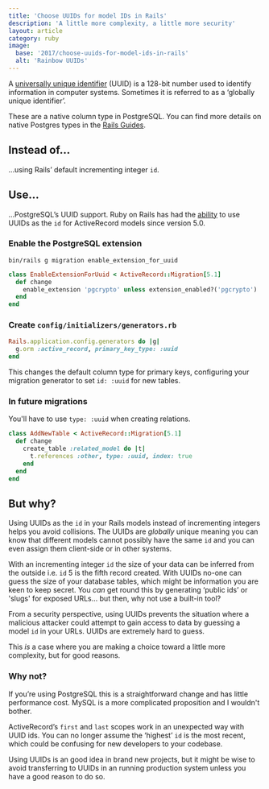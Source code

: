 ```yaml
---
title: 'Choose UUIDs for model IDs in Rails'
description: 'A little more complexity, a little more security'
layout: article
category: ruby
image:
  base: '2017/choose-uuids-for-model-ids-in-rails'
  alt: 'Rainbow UUIDs'
---
```


A [universally unique identifier](https://en.wikipedia.org/wiki/Universally_unique_identifier) (UUID) is a 128-bit number used to identify information in computer systems. Sometimes it is referred to as a ‘globally unique identifier’.

These are a native column type in PostgreSQL. You can find more details on native Postgres types in the [Rails Guides](http://guides.rubyonrails.org/active_record_postgresql.html).


## Instead of…

…using Rails’ default incrementing integer `id`.


## Use…

…PostgreSQL’s UUID support. Ruby on Rails has had the [ability](https://github.com/rails/rails/pull/21762) to use UUIDs as the `id` for ActiveRecord models since version 5.0.


### Enable the PostgreSQL extension

`bin/rails g migration enable_extension_for_uuid`

```ruby
class EnableExtensionForUuid < ActiveRecord::Migration[5.1]
  def change
    enable_extension 'pgcrypto' unless extension_enabled?('pgcrypto')
  end
end
```


### Create `config/initializers/generators.rb`

```ruby
Rails.application.config.generators do |g|
  g.orm :active_record, primary_key_type: :uuid
end
```

This changes the default column type for primary keys, configuring your migration generator to set `id: :uuid` for new tables.


### In future migrations

You'll have to use `type: :uuid` when creating relations.

```ruby
class AddNewTable < ActiveRecord::Migration[5.1]
  def change
    create_table :related_model do |t|
      t.references :other, type: :uuid, index: true
    end
  end
end
```


## But why?

Using UUIDs as the `id` in your Rails models instead of incrementing integers helps you avoid collisions. The UUIDs are _globally_ unique meaning you can know that different models cannot possibly have the same `id` and you can even assign them client-side or in other systems.

With an incrementing integer `id` the size of your data can be inferred from the outside i.e. `id` 5 is the fifth record created. With UUIDs no-one can guess the size of your database tables, which might be information you are keen to keep secret. You _can_ get round this by generating ‘public ids’ or 'slugs' for exposed URLs… but then, why not use a built-in tool?

From a security perspective, using UUIDs prevents the situation where a malicious attacker could attempt to gain access to data by guessing a model `id` in your URLs. UUIDs are extremely hard to guess.

This _is_ a case where you are making a choice toward a little more complexity, but for good reasons.


### Why not?

If you’re using PostgreSQL this is a straightforward change and has little performance cost. MySQL is a more complicated proposition and I wouldn't bother.

ActiveRecord’s `first` and `last` scopes work in an unexpected way with UUID ids. You can no longer assume the ‘highest’ `id` is the most recent, which could be confusing for new developers to your codebase.

Using UUIDs is an good idea in brand new projects, but it might be wise to avoid transferring to UUIDs in an running production system unless you have a good reason to do so.
